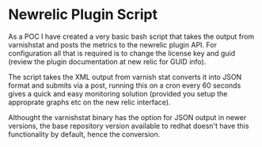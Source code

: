 Newrelic Plugin Script
========

As a POC I have created a very basic bash script that takes the output from varnishstat and posts the metrics to the newrelic plugin API. For configuration all that is required is to change the license key and guid (review the plugin documentation at new relic for GUID info).

The script takes the XML output from varnish stat converts it into JSON format and submits via a post, running this on a cron every 60 seconds gives a quick and easy monitoring solution (provided you setup the approprate graphs etc on the new relic interface).

Althought the varnishstat binary has the option for JSON output in newer versions, the base repository version available to redhat doesn't have this functionality by default, hence the conversion.
